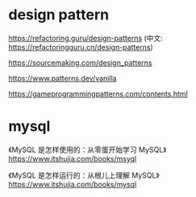 # design pattern

https://refactoring.guru/design-patterns 
(中文: https://refactoringguru.cn/design-patterns)

https://sourcemaking.com/design_patterns

https://www.patterns.dev/vanilla

https://gameprogrammingpatterns.com/contents.html

# mysql

《MySQL 是怎样使用的：从零蛋开始学习 MySQL》
https://www.itshujia.com/books/msyql

《MySQL 是怎样运行的：从根儿上理解 MySQL》
https://www.itshujia.com/books/mysql
